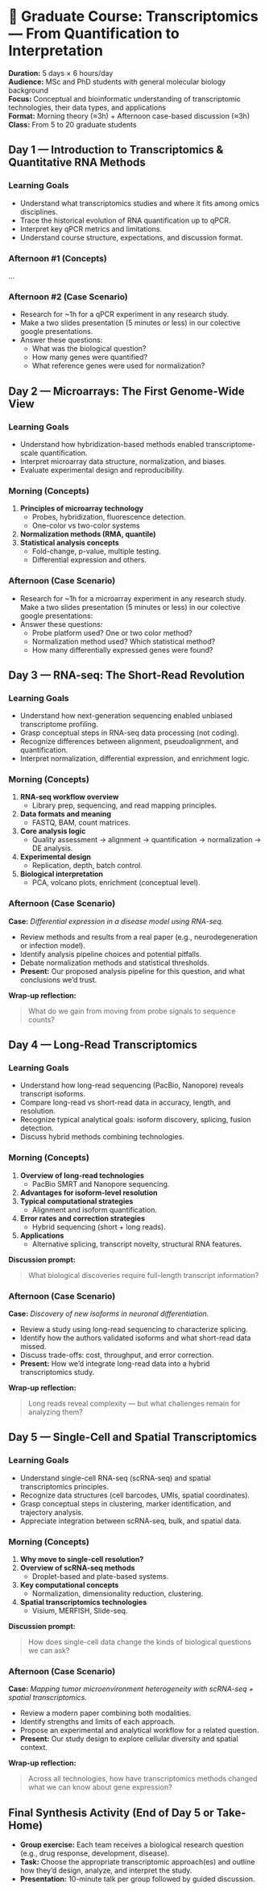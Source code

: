 # 🧬 Graduate Course: Transcriptomics — From Quantification to Interpretation

**Duration:** 5 days × 6 hours/day  
**Audience:** MSc and PhD students with general molecular biology background  
**Focus:** Conceptual and bioinformatic understanding of transcriptomic technologies, their data types, and applications  
**Format:** Morning theory (≈3h) + Afternoon case-based discussion (≈3h)  
**Class:** From 5 to 20 graduate students

## **Day 1 — Introduction to Transcriptomics & Quantitative RNA Methods**

### **Learning Goals**
- Understand what transcriptomics studies and where it fits among omics disciplines.  
- Trace the historical evolution of RNA quantification up to qPCR.  
- Interpret key qPCR metrics and limitations.  
- Understand course structure, expectations, and discussion format.

### **Afternoon #1 (Concepts)**
...

### **Afternoon #2 (Case Scenario)**  
- Research for ~1h for a qPCR experiment in any research study.
- Make a two slides presentation (5 minutes or less) in our colective google presentations.
- Answer these questions:
  - What was the biological question?
  - How many genes were quantified?
  - What reference genes were used for normalization?

## **Day 2 — Microarrays: The First Genome-Wide View**

### **Learning Goals**
- Understand how hybridization-based methods enabled transcriptome-scale quantification.  
- Interpret microarray data structure, normalization, and biases.  
- Evaluate experimental design and reproducibility.

### **Morning (Concepts)**
1. **Principles of microarray technology**  
   - Probes, hybridization, fluorescence detection.
   - One-color vs two-color systems
2. **Normalization methods (RMA, quantile)**  
3. **Statistical analysis concepts**
   - Fold-change, p-value, multiple testing.  
   - Differential expression and others.

### **Afternoon (Case Scenario)**  
- Research for ~1h for a microarray experiment in any research study. Make a two slides presentation (5 minutes or less) in our colective google presentations:
- Answer these questions:
  - Probe platform used? One or two color method?
  - Normalization method used? Which statistical method?
  - How many differentially expressed genes were found?


## **Day 3 — RNA-seq: The Short-Read Revolution**

### **Learning Goals**
- Understand how next-generation sequencing enabled unbiased transcriptome profiling.  
- Grasp conceptual steps in RNA-seq data processing (not coding).  
- Recognize differences between alignment, pseudoalignment, and quantification.  
- Interpret normalization, differential expression, and enrichment logic.

### **Morning (Concepts)**
1. **RNA-seq workflow overview**  
   - Library prep, sequencing, and read mapping principles.  
2. **Data formats and meaning**  
   - FASTQ, BAM, count matrices.  
3. **Core analysis logic**  
   - Quality assessment → alignment → quantification → normalization → DE analysis.  
4. **Experimental design**  
   - Replication, depth, batch control.  
5. **Biological interpretation**  
   - PCA, volcano plots, enrichment (conceptual level).

### **Afternoon (Case Scenario)**  
**Case:** *Differential expression in a disease model using RNA-seq.*  
- Review methods and results from a real paper (e.g., neurodegeneration or infection model).  
- Identify analysis pipeline choices and potential pitfalls.  
- Debate normalization methods and statistical thresholds.  
- **Present:** Our proposed analysis pipeline for this question, and what conclusions we’d trust.

**Wrap-up reflection:**  
> What do we gain from moving from probe signals to sequence counts?

## **Day 4 — Long-Read Transcriptomics**

### **Learning Goals**
- Understand how long-read sequencing (PacBio, Nanopore) reveals transcript isoforms.  
- Compare long-read vs short-read data in accuracy, length, and resolution.  
- Recognize typical analytical goals: isoform discovery, splicing, fusion detection.  
- Discuss hybrid methods combining technologies.

### **Morning (Concepts)**
1. **Overview of long-read technologies**  
   - PacBio SMRT and Nanopore sequencing.  
2. **Advantages for isoform-level resolution**  
3. **Typical computational strategies**  
   - Alignment and isoform quantification.  
4. **Error rates and correction strategies**  
   - Hybrid sequencing (short + long reads).  
5. **Applications**  
   - Alternative splicing, transcript novelty, structural RNA features.

**Discussion prompt:**  
> What biological discoveries require full-length transcript information?

### **Afternoon (Case Scenario)**  
**Case:** *Discovery of new isoforms in neuronal differentiation.*  
- Review a study using long-read sequencing to characterize splicing.  
- Identify how the authors validated isoforms and what short-read data missed.  
- Discuss trade-offs: cost, throughput, and error correction.  
- **Present:** How we’d integrate long-read data into a hybrid transcriptomics study.

**Wrap-up reflection:**  
> Long reads reveal complexity — but what challenges remain for analyzing them?

## **Day 5 — Single-Cell and Spatial Transcriptomics**

### **Learning Goals**
- Understand single-cell RNA-seq (scRNA-seq) and spatial transcriptomics principles.  
- Recognize data structures (cell barcodes, UMIs, spatial coordinates).  
- Grasp conceptual steps in clustering, marker identification, and trajectory analysis.  
- Appreciate integration between scRNA-seq, bulk, and spatial data.

### **Morning (Concepts)**
1. **Why move to single-cell resolution?**  
2. **Overview of scRNA-seq methods**  
   - Droplet-based and plate-based systems.  
3. **Key computational concepts**  
   - Normalization, dimensionality reduction, clustering.  
4. **Spatial transcriptomics technologies**  
   - Visium, MERFISH, Slide-seq.

**Discussion prompt:**  
> How does single-cell data change the kinds of biological questions we can ask?

### **Afternoon (Case Scenario)**  
**Case:** *Mapping tumor microenvironment heterogeneity with scRNA-seq + spatial transcriptomics.*  
- Review a modern paper combining both modalities.  
- Identify strengths and limits of each approach.  
- Propose an experimental and analytical workflow for a related question.  
- **Present:** Our study design to explore cellular diversity and spatial context.

**Wrap-up reflection:**  
> Across all technologies, how have transcriptomics methods changed what we can know about gene expression?

## **Final Synthesis Activity (End of Day 5 or Take-Home)**

- **Group exercise:** Each team receives a biological research question (e.g., drug response, development, disease).  
- **Task:** Choose the appropriate transcriptomic approach(es) and outline how they’d design, analyze, and interpret the study.  
- **Presentation:** 10-minute talk per group followed by guided discussion.
